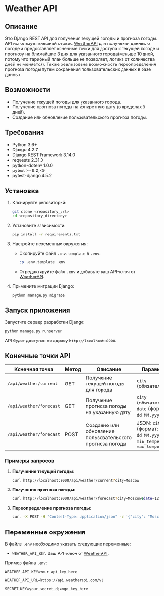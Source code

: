 # Weather API

## Описание

Это Django REST API для получения текущей погоды и прогноза погоды. API использует внешний сервис [WeatherAPI](https://www.weatherapi.com/) для получения данных о погоде и предоставляет конечные точки для доступа к текущей погоде и прогнозу на ближайшие 3 дня для указанного города(меньше 10 дней, потому что тарифный план больше не позволяет, логика от количества дней не меняется). Также реализована возможность переопределения прогноза погоды путем сохранения пользовательских данных в базе данных.

## Возможности

- Получение текущей погоды для указанного города.
- Получение прогноза погоды на конкретную дату (в пределах 3 дней).
- Создание или обновление пользовательского прогноза погоды.

## Требования

- Python 3.6+
- Django 4.2.7
- Django REST Framework 3.14.0
- requests 2.31.0
- python-dotenv 1.0.0
- pytest >=8.2,<9
- pytest-django 4.5.2

## Установка

1. Клонируйте репозиторий:

   ```bash
   git clone <repository_url>
   cd <repository_directory>
   ```

2. Установите зависимости:

   ```bash
   pip install -r requirements.txt
   ```

3. Настройте переменные окружения:

   - Скопируйте файл `.env.template` в `.env`:

     ```bash
     cp .env.template .env
     ```

   - Отредактируйте файл `.env` и добавьте ваш API-ключ от [WeatherAPI](https://www.weatherapi.com/).

4. Примените миграции Django:

   ```bash
   python manage.py migrate
   ```

## Запуск приложения

Запустите сервер разработки Django:

```bash
python manage.py runserver
```

API будет доступен по адресу `http://localhost:8000`.

## Конечные точки API

| Конечная точка | Метод | Описание | Параметры |
|----------------|-------|----------|-----------|
| `/api/weather/current` | GET | Получение текущей погоды для города | `city` (обязательный) |
| `/api/weather/forecast` | GET | Получение прогноза погоды на указанную дату | `city` (обязательный), `date` (формат: `dd.MM.yyyy`) |
| `/api/weather/forecast` | POST | Создание или обновление пользовательского прогноза погоды | JSON: `city`, `date` (формат: `dd.MM.yyyy`), `min_temperature`, `max_temperature` |

### Примеры запросов

1. **Получение текущей погоды**:

   ```bash
   curl http://localhost:8000/api/weather/current?city=Moscow
   ```

2. **Получение прогноза погоды**:

   ```bash
   curl http://localhost:8000/api/weather/forecast?city=Moscow&date=12.06.2025
   ```

3. **Переопределение прогноза погоды**:

   ```bash
   curl -X POST -H "Content-Type: application/json" -d '{"city": "Moscow", "date": "12.06.2025", "min_temperature": 10, "max_temperature": 20}' http://localhost:8000/api/weather/forecast
   ```

## Переменные окружения

В файле `.env` необходимо указать следующие переменные:

- `WEATHER_API_KEY`: Ваш API-ключ от [WeatherAPI](https://www.weatherapi.com/).

Пример файла `.env`:

```env
WEATHER_API_KEY=your_api_key_here

WEATHER_API_URL=https://api.weatherapi.com/v1

SECRET_KEY=your_secret_django_key_here
```